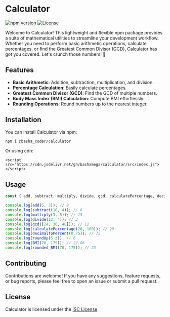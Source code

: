 # Calculator

[![npm version](https://badge.fury.io/js/calculator.svg)](https://badge.fury.io/js/calculator)
[![License](https://img.shields.io/badge/license-ISC-blue.svg)](https://opensource.org/licenses/ISC)

Welcome to Calculator! This lightweight and flexible npm package provides a suite of mathematical utilities to streamline your development workflow. Whether you need to perform basic arithmetic operations, calculate percentages, or find the Greatest Common Divisor (GCD), Calculator has got you covered. Let's crunch those numbers! 🚀

## Features

- **Basic Arithmetic**: Addition, subtraction, multiplication, and division.
- **Percentage Calculation**: Easily calculate percentages.
- **Greatest Common Divisor (GCD)**: Find the GCD of multiple numbers.
- **Body Mass Index (BMI) Calculation**: Compute BMI effortlessly.
- **Rounding Operations**: Round numbers up to the nearest integer.

## Installation

You can install Calculator via npm:

```bash
npm i @basha_coder/calculator
```
Or using cdn:
```
<script src="https://cdn.jsdelivr.net/gh/bashamega/calculator/src/index.js"></script>
```

## Usage

```javascript
const { add, subtract, multiply, divide, gcd, calculatePercentage, decimalToPercent, roundUp, BMI, rounded_BMI } = require('@basha_coder/calculator');

console.log(add(5, 3)); // 8
console.log(subtract(10, 4)); // 6
console.log(multiply(3, 5)); // 15
console.log(divide(12, 4)); // 3
console.log(gcd([24, 36, 48])); // 12
console.log(calculatePercentage(20, 100)); // 20
console.log(decimalToPercent(0.75)); // 75
console.log(roundUp(5.3)); // 6
console.log(BMI(70, 175)); // 22.86
console.log(rounded_BMI(70, 175)); // 23
```

## Contributing

Contributions are welcome! If you have any suggestions, feature requests, or bug reports, please feel free to open an issue or submit a pull request.

## License

Calculator is licensed under the [ISC License](https://opensource.org/licenses/ISC).
